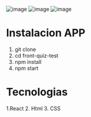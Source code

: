 ![image](https://github.com/KevinCastaneda10/front-quiz-test/assets/153697949/53800f44-9b59-4dd1-a827-29d74c02610f)
![image](https://github.com/KevinCastaneda10/front-quiz-test/assets/153697949/cfa37398-9cc1-41d0-b23f-1a6328abf662)
![image](https://github.com/KevinCastaneda10/front-quiz-test/assets/153697949/a709e7b6-abb7-4a7c-81e2-bc262eeacf4e)

# Instalacion APP

1. git clone
2. cd front-quiz-test
3. npm install
4. npm start

# Tecnologias
1.React
2. Html
3. CSS

